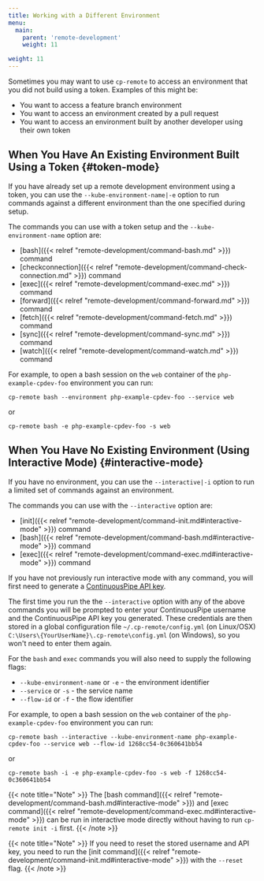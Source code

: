 ```yaml
---
title: Working with a Different Environment
menu:
  main:
    parent: 'remote-development'
    weight: 11

weight: 11
---
```


Sometimes you may want to use `cp-remote` to access an environment that you did not build using a token. Examples of this might be:

* You want to access a feature branch environment
* You want to access an environment created by a pull request
* You want to access an environment built by another developer using their own token

## When You Have An Existing Environment Built Using a Token {#token-mode}

If you have already set up a remote development environment using a token, you can use the `--kube-environment-name|-e` option to run commands against a different environment than the one specified during setup. 

The commands you can use with a token setup and the `--kube-environment-name` option are:

* [bash]({{< relref "remote-development/command-bash.md" >}}) command
* [checkconnection]({{< relref "remote-development/command-check-connection.md" >}}) command
* [exec]({{< relref "remote-development/command-exec.md" >}}) command
* [forward]({{< relref "remote-development/command-forward.md" >}}) command
* [fetch]({{< relref "remote-development/command-fetch.md" >}}) command
* [sync]({{< relref "remote-development/command-sync.md" >}}) command
* [watch]({{< relref "remote-development/command-watch.md" >}}) command

For example, to open a bash session on the `web` container of the `php-example-cpdev-foo` environment you can run:

```
cp-remote bash --environment php-example-cpdev-foo --service web
```

or

```
cp-remote bash -e php-example-cpdev-foo -s web
```

## When You Have No Existing Environment (Using Interactive Mode) {#interactive-mode}

If you have no environment, you can use the `--interactive|-i` option to run a limited set of commands against an environment.

The commands you can use with the `--interactive` option are:

* [init]({{< relref "remote-development/command-init.md#interactive-mode" >}}) command
* [bash]({{< relref "remote-development/command-bash.md#interactive-mode" >}}) command
* [exec]({{< relref "remote-development/command-exec.md#interactive-mode" >}}) command

If you have not previously run interactive mode with any command, you will first need to generate a [ContinuousPipe API key](https://authenticator.continuouspipe.io/account/api-keys).

The first time you run the the `--interactive` option with any of the above commands you will be prompted to enter your ContinuousPipe username and the ContinuousPipe API key you generated. These credentials are then stored in a global configuration file `~/.cp-remote/config.yml` (on Linux/OSX) `C:\Users\{YourUserName}\.cp-remote\config.yml` (on Windows), so you won't need to enter them again.

For the `bash` and `exec` commands you will also need to supply the following flags:

- `--kube-environment-name` or `-e` - the environment identifier
- `--service` or `-s` - the service name
- `--flow-id` or `-f` - the flow identifier

For example, to open a bash session on the `web` container of the `php-example-cpdev-foo` environment you can run:

```
cp-remote bash --interactive --kube-environment-name php-example-cpdev-foo --service web --flow-id 1268cc54-0c360641bb54
```

or

```
cp-remote bash -i -e php-example-cpdev-foo -s web -f 1268cc54-0c360641bb54
```

{{< note title="Note" >}} 
The [bash command]({{< relref "remote-development/command-bash.md#interactive-mode" >}}) and [exec command]({{< relref "remote-development/command-exec.md#interactive-mode" >}}) can be run in interactive mode directly without having to run `cp-remote init -i` first.
{{< /note >}}

{{< note title="Note" >}}
If you need to reset the stored username and API key, you need to run the [init command]({{< relref "remote-development/command-init.md#interactive-mode" >}}) with the `--reset` flag.
{{< /note >}}

